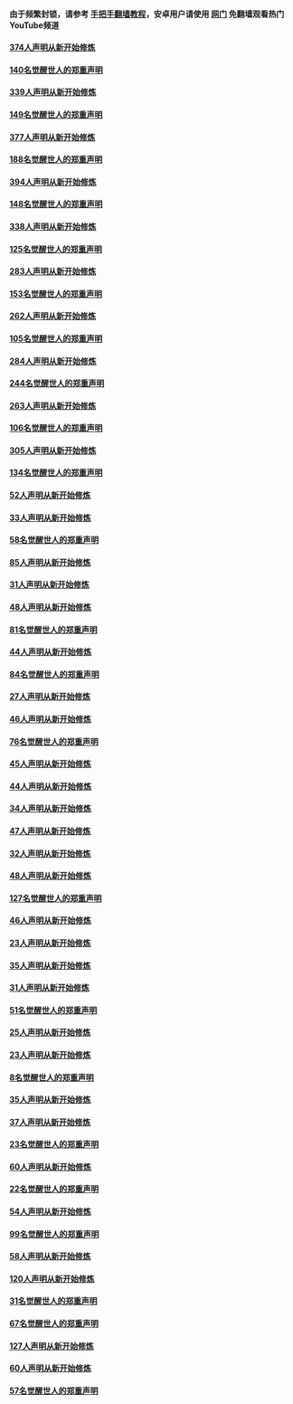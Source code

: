 #### 由于频繁封锁，请参考 [手把手翻墙教程](https://github.com/gfw-breaker/guides/wiki/)，安卓用户请使用 [网门](https://github.com/gfw-breaker/nogfw/blob/master/dl.md?t=05222301) 免翻墙观看热门YouTube频道 

#### [374人声明从新开始修炼](../pages/91/425811.md?t=05222301) 

#### [140名觉醒世人的郑重声明](../pages/91/425810.md?t=05222301) 

#### [339人声明从新开始修炼](../pages/91/425690.md?t=05222301) 

#### [149名觉醒世人的郑重声明](../pages/91/425689.md?t=05222301) 

#### [377人声明从新开始修炼](../pages/91/424867.md?t=05222301) 

#### [188名觉醒世人的郑重声明](../pages/91/424866.md?t=05222301) 

#### [394人声明从新开始修炼](../pages/91/423914.md?t=05222301) 

#### [148名觉醒世人的郑重声明](../pages/91/423913.md?t=05222301) 

#### [338人声明从新开始修炼](../pages/91/423540.md?t=05222301) 

#### [125名觉醒世人的郑重声明](../pages/91/423539.md?t=05222301) 

#### [283人声明从新开始修炼](../pages/91/423296.md?t=05222301) 

#### [153名觉醒世人的郑重声明](../pages/91/423295.md?t=05222301) 

#### [262人声明从新开始修炼](../pages/91/423004.md?t=05222301) 

#### [105名觉醒世人的郑重声明](../pages/91/423003.md?t=05222301) 

#### [284人声明从新开始修炼](../pages/91/422707.md?t=05222301) 

#### [244名觉醒世人的郑重声明](../pages/91/422706.md?t=05222301) 

#### [263人声明从新开始修炼](../pages/91/422553.md?t=05222301) 

#### [106名觉醒世人的郑重声明](../pages/91/422552.md?t=05222301) 

#### [305人声明从新开始修炼](../pages/91/422153.md?t=05222301) 

#### [134名觉醒世人的郑重声明](../pages/91/422152.md?t=05222301) 

#### [52人声明从新开始修炼](../pages/91/421846.md?t=05222301) 

#### [33人声明从新开始修炼](../pages/91/421804.md?t=05222301) 

#### [58名觉醒世人的郑重声明](../pages/91/421845.md?t=05222301) 

#### [85人声明从新开始修炼](../pages/91/421769.md?t=05222301) 

#### [31人声明从新开始修炼](../pages/91/421763.md?t=05222301) 

#### [48人声明从新开始修炼](../pages/91/421605.md?t=05222301) 

#### [81名觉醒世人的郑重声明](../pages/91/421656.md?t=05222301) 

#### [44人声明从新开始修炼](../pages/91/421544.md?t=05222301) 

#### [84名觉醒世人的郑重声明](../pages/91/421543.md?t=05222301) 

#### [27人声明从新开始修炼](../pages/91/421465.md?t=05222301) 

#### [46人声明从新开始修炼](../pages/91/421454.md?t=05222301) 

#### [76名觉醒世人的郑重声明](../pages/91/421453.md?t=05222301) 

#### [45人声明从新开始修炼](../pages/91/421452.md?t=05222301) 

#### [44人声明从新开始修炼](../pages/91/421422.md?t=05222301) 

#### [34人声明从新开始修炼](../pages/91/421322.md?t=05222301) 

#### [47人声明从新开始修炼](../pages/91/421264.md?t=05222301) 

#### [32人声明从新开始修炼](../pages/91/421225.md?t=05222301) 

#### [48人声明从新开始修炼](../pages/91/421202.md?t=05222301) 

#### [127名觉醒世人的郑重声明](../pages/91/421224.md?t=05222301) 

#### [46人声明从新开始修炼](../pages/91/421203.md?t=05222301) 

#### [23人声明从新开始修炼](../pages/91/421138.md?t=05222301) 

#### [35人声明从新开始修炼](../pages/91/421122.md?t=05222301) 

#### [31人声明从新开始修炼](../pages/91/421081.md?t=05222301) 

#### [51名觉醒世人的郑重声明](../pages/91/421080.md?t=05222301) 

#### [25人声明从新开始修炼](../pages/91/421020.md?t=05222301) 

#### [23人声明从新开始修炼](../pages/91/420884.md?t=05222301) 

#### [8名觉醒世人的郑重声明](../pages/91/420883.md?t=05222301) 

#### [35人声明从新开始修炼](../pages/91/420809.md?t=05222301) 

#### [37人声明从新开始修炼](../pages/91/420766.md?t=05222301) 

#### [23名觉醒世人的郑重声明](../pages/91/420765.md?t=05222301) 

#### [60人声明从新开始修炼](../pages/91/420727.md?t=05222301) 

#### [22名觉醒世人的郑重声明](../pages/91/420726.md?t=05222301) 

#### [54人声明从新开始修炼](../pages/91/420529.md?t=05222301) 

#### [99名觉醒世人的郑重声明](../pages/91/420528.md?t=05222301) 

#### [58人声明从新开始修炼](../pages/91/420198.md?t=05222301) 

#### [120人声明从新开始修炼](../pages/91/420141.md?t=05222301) 

#### [31名觉醒世人的郑重声明](../pages/91/420197.md?t=05222301) 

#### [67名觉醒世人的郑重声明](../pages/91/420140.md?t=05222301) 

#### [127人声明从新开始修炼](../pages/91/420082.md?t=05222301) 

#### [60人声明从新开始修炼](../pages/91/420081.md?t=05222301) 

#### [57名觉醒世人的郑重声明](../pages/91/420080.md?t=05222301) 

